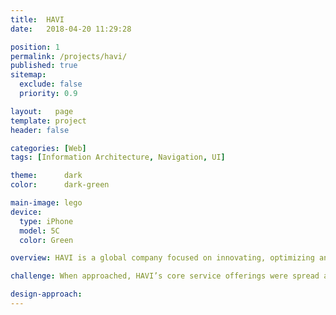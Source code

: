 ```yaml
---
title:  HAVI
date:   2018-04-20 11:29:28

position: 1
permalink: /projects/havi/
published: true
sitemap:
  exclude: false
  priority: 0.9

layout:   page
template: project
header: false

categories: [Web]
tags: [Information Architecture, Navigation, UI]

theme:      dark
color:      dark-green

main-image: lego
device:
  type: iPhone
  model: 5C
  color: Green

overview: HAVI is a global company focused on innovating, optimizing and managing the supply chains of leading brands. HAVI Offers services in marketing analytics, packaging, supply chain management and logistics.

challenge: When approached, HAVI’s core service offerings were spread across several websites with different branding and identities. Because of the fragmented ecosystem, customers of one service line were often unaware of the integrated nature of HAVI’s offerings. Combined with a high bounce rate, website visitors were not reaching out before leaving the website.

design-approach:
---
```

